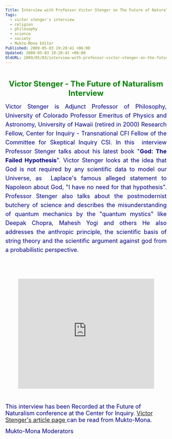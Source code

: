 ```yaml
---
Title: Interview with Professor Victor Stenger on The Future of Naturalism
Tags:
  - victor stenger's interview
  - religion
  - philosophy
  - science
  - society
  - Mukto-Mona Editor
Published: 2009-05-03 19:20:41 +06:00
Updated: 2009-05-03 19:20:41 +06:00
OldURL: 2009/05/03/interview-with-professor-victor-stenger-on-the-future-of-naturalism/
---
```


<P>&nbsp;</P>
<P align=center><B><FONT color=#008000 size=5>Victor Stenger - The Future of Naturalism Interview </FONT></B></P>
<P style="LINE-HEIGHT: 200%" align=justify><FONT color=#000080 size=4>Victor Stenger is Adjunct Professor of Philosophy, University of Colorado Professor Emeritus of Physics and Astronomy, University of Hawaii (retired in 2000) Research Fellow, Center for Inquiry - Transnational CFI Fellow of the Committee for Skeptical Inquiry CSI. In this&nbsp; interview Professor Stenger talks about his latest book "<B>God: The Failed Hypothesis</B>". Victor Stenger looks at the idea that God is not required by any scientific data to model our Universe, as&nbsp; Laplace's famous alleged statement to Napoleon about God, "I have no need for that hypothesis". Professor Stenger also talks about the postmodernist butchery of science and describes the misunderstanding of quantum mechanics by the "quantum mystics" like Deepak Chopra, Mahesh Yogi and others He also addresses the anthropic principle, the scientific basis of string theory and the scientific argument against god from a probabilistic perspective. </FONT></P>
<P>&nbsp;</P>
<P>&nbsp;</P>
<P align=center><EMBED src=https://www.youtube.com/v/Ayst78EjjS0&amp;hl=en&amp;fs=1 width=425 height=344 type=application/x-shockwave-flash allowfullscreen="true" allowscriptaccess="always"></EMBED></P>
<P align=left>&nbsp;</P>
<P align=left><FONT color=#000080 size=4>This interview has been Recorded at the Future of Naturalism conference at the Center for Inquiry. <A class="" href="https://muktomona.com/Articles/vstenger/" mce_href="https://muktomona.com/Articles/vstenger/">Victor Stenger's article page </A>can be read from Mukto-Mona. </FONT></P>
<P align=left><FONT color=#000080 size=4>Mukto-Mona Moderators</FONT></P>
